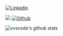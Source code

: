 <!-- Your badges -->
[![Linkedin](https://img.shields.io/badge/Alexander%20Semenovskiy-blue?style=flat&logo=Linkedin&logoColor=white)](https://www.linkedin.com/in/semenovskiy-alexander/)

<!-- Profile View Count and GitStats -->
![](https://komarev.com/ghpvc/?username=djmambos&style=flat)
[![Github](https://img.shields.io/badge/-djmambos-black?style=flat&labelColor=black&logo=github&logoColor=white)](https://gitstats.me/djmambos)

<!-- https://github.com/anuraghazra/github-readme-stats -->
![vvscode's github stats](https://github-readme-stats.vercel.app/api?username=djmambos&show_icons=true&count_private=true&include_all_commits=true&hide_title=true)

<!--
**joiq/joiq** is a ✨ _special_ ✨ repository because its `README.md` (this file) appears on your GitHub profile.

Here are some ideas to get you started:

- 🔭 I’m currently working on ...
- 🌱 I’m currently learning ...
- 👯 I’m looking to collaborate on ...
- 🤔 I’m looking for help with ...
- 💬 Ask me about ...
- 📫 How to reach me: ...
- 😄 Pronouns: ...
- ⚡ Fun fact: ...
-->
